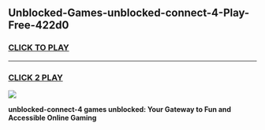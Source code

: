 
## Unblocked-Games-unblocked-connect-4-Play-Free-422d0
<h3>
<a href="https://premium76.site?title=unblocked-connect-4&ref=21A">CLICK TO PLAY</a></h3>
<hr>

<h3>
<a href="https://premium76.site?title=unblocked-connect-4&ref=21A">CLICK 2 PLAY</a>
  
</h3>

<a href="https://premium76.site?title=unblocked-connect-4&ref=21A"><img src="https://clearcache.store/games.png"></a>


**unblocked-connect-4 games unblocked: Your Gateway to Fun and Accessible Online Gaming**
